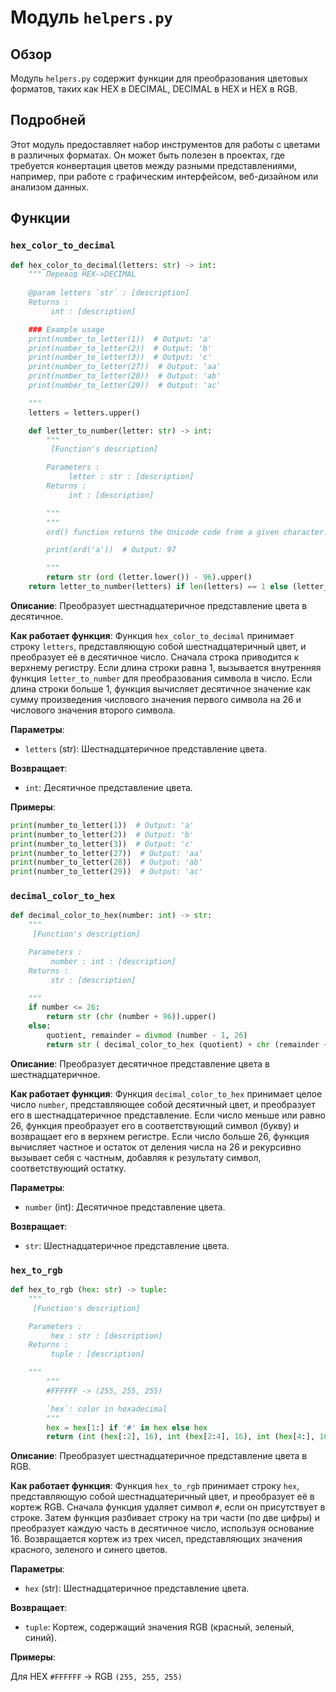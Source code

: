 # Модуль `helpers.py`

## Обзор

Модуль `helpers.py` содержит функции для преобразования цветовых форматов, таких как HEX в DECIMAL, DECIMAL в HEX и HEX в RGB.

## Подробней

Этот модуль предоставляет набор инструментов для работы с цветами в различных форматах. Он может быть полезен в проектах, где требуется конвертация цветов между разными представлениями, например, при работе с графическим интерфейсом, веб-дизайном или анализом данных.

## Функции

### `hex_color_to_decimal`

```python
def hex_color_to_decimal(letters: str) -> int:
    """ Перевод HEX->DECIMAL
    
    @param letters `str` : [description]
    Returns : 
         int : [description]

    ### Example usage 
    print(number_to_letter(1))  # Output: 'a' 
    print(number_to_letter(2))  # Output: 'b' 
    print(number_to_letter(3))  # Output: 'c' 
    print(number_to_letter(27))  # Output: 'aa' 
    print(number_to_letter(28))  # Output: 'ab' 
    print(number_to_letter(29))  # Output: 'ac' 

    """
    letters = letters.upper()

    def letter_to_number(letter: str) -> int:
        """
         [Function's description]

        Parameters : 
             letter : str : [description]
        Returns : 
             int : [description]

        """
        """
        ord() function returns the Unicode code from a given character. 

        print(ord('a'))  # Output: 97 

        """
        return str (ord (letter.lower()) - 96).upper()
    return letter_to_number(letters) if len(letters) == 1 else (letter_to_number(letters[0]) * 26) + letter_to_number(letters[1])
```

**Описание**: Преобразует шестнадцатеричное представление цвета в десятичное.

**Как работает функция**:
Функция `hex_color_to_decimal` принимает строку `letters`, представляющую собой шестнадцатеричный цвет, и преобразует её в десятичное число. Сначала строка приводится к верхнему регистру. Если длина строки равна 1, вызывается внутренняя функция `letter_to_number` для преобразования символа в число. Если длина строки больше 1, функция вычисляет десятичное значение как сумму произведения числового значения первого символа на 26 и числового значения второго символа.

**Параметры**:
- `letters` (str): Шестнадцатеричное представление цвета.

**Возвращает**:
- `int`: Десятичное представление цвета.

**Примеры**:

```python
print(number_to_letter(1))  # Output: 'a'
print(number_to_letter(2))  # Output: 'b'
print(number_to_letter(3))  # Output: 'c'
print(number_to_letter(27))  # Output: 'aa'
print(number_to_letter(28))  # Output: 'ab'
print(number_to_letter(29))  # Output: 'ac'
```

### `decimal_color_to_hex`

```python
def decimal_color_to_hex(number: int) -> str:
    """
     [Function's description]

    Parameters : 
         number : int : [description]
    Returns : 
         str : [description]

    """
    if number <= 26:
        return str (chr (number + 96)).upper()
    else:
        quotient, remainder = divmod (number - 1, 26)
        return str ( decimal_color_to_hex (quotient) + chr (remainder + 97) ).upper()
```

**Описание**: Преобразует десятичное представление цвета в шестнадцатеричное.

**Как работает функция**:
Функция `decimal_color_to_hex` принимает целое число `number`, представляющее собой десятичный цвет, и преобразует его в шестнадцатеричное представление. Если число меньше или равно 26, функция преобразует его в соответствующий символ (букву) и возвращает его в верхнем регистре. Если число больше 26, функция вычисляет частное и остаток от деления числа на 26 и рекурсивно вызывает себя с частным, добавляя к результату символ, соответствующий остатку.

**Параметры**:
- `number` (int): Десятичное представление цвета.

**Возвращает**:
- `str`: Шестнадцатеричное представление цвета.

### `hex_to_rgb`

```python
def hex_to_rgb (hex: str) -> tuple:
    """
     [Function's description]

    Parameters : 
         hex : str : [description]
    Returns : 
         tuple : [description]

    """
        """
        #FFFFFF -> (255, 255, 255) 

        `hex`: color in hexadecimal
        """
        hex = hex[1:] if '#' in hex else hex           
        return (int (hex[:2], 16), int (hex[2:4], 16), int (hex[4:], 16) )
```

**Описание**: Преобразует шестнадцатеричное представление цвета в RGB.

**Как работает функция**:
Функция `hex_to_rgb` принимает строку `hex`, представляющую собой шестнадцатеричный цвет, и преобразует её в кортеж RGB. Сначала функция удаляет символ `#`, если он присутствует в строке. Затем функция разбивает строку на три части (по две цифры) и преобразует каждую часть в десятичное число, используя основание 16. Возвращается кортеж из трех чисел, представляющих значения красного, зеленого и синего цветов.

**Параметры**:
- `hex` (str): Шестнадцатеричное представление цвета.

**Возвращает**:
- `tuple`: Кортеж, содержащий значения RGB (красный, зеленый, синий).

**Примеры**:

Для HEX `#FFFFFF` -> RGB `(255, 255, 255)`